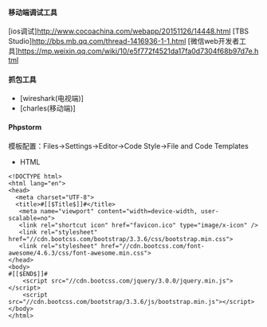 #### 移动端调试工具
[ios调试]<http://www.cocoachina.com/webapp/20151126/14448.html>
[TBS Studio]<http://bbs.mb.qq.com/thread-1416936-1-1.html>
[微信web开发者工具]<https://mp.weixin.qq.com/wiki/10/e5f772f4521da17fa0d7304f68b97d7e.html>

#### 抓包工具
- [wireshark(电视端)]
- [charles(移动端)]

#### Phpstorm 
模板配置：Files->Settings->Editor->Code Style->File and Code Templates
- HTML 
```
<!DOCTYPE html>
<html lang="en">
<head>
  <meta charset="UTF-8">
  <title>#[[$Title$]]#</title>
   <meta name="viewport" content="width=device-width, user-scalable=no">
   <link rel="shortcut icon" href="favicon.ico" type="image/x-icon" />
   <link rel="stylesheet" href="//cdn.bootcss.com/bootstrap/3.3.6/css/bootstrap.min.css">
   <link rel="stylesheet" href="//cdn.bootcss.com/font-awesome/4.6.3/css/font-awesome.min.css">
</head>
<body>
#[[$END$]]#
    <script src="//cdn.bootcss.com/jquery/3.0.0/jquery.min.js"></script>
    <script src="//cdn.bootcss.com/bootstrap/3.3.6/js/bootstrap.min.js"></script>
</body>
</html>
```

